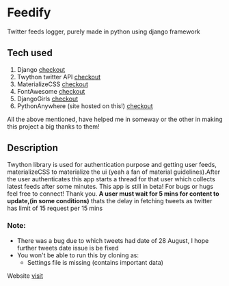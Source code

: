 # Feedify
Twitter feeds logger, purely made in python using django framework
## Tech used
1. Django [checkout](https://www.djangoproject.com)
2. Twython twitter API [checkout](https://twython.readthedocs.io/en/latest/)
3. MaterializeCSS [checkout](http://materializecss.com)
4. FontAwesome [checkout](http://fontawesome.io)
5. DjangoGirls [checkout](https://tutorial.djangogirls.org/en/)
6. PythonAnywhere (site hosted on this!) [checkout](www.pythonanywhere.com/)

All the above mentioned, have helped me in someway or the other in making this project a big thanks to them!
## Description
Twython library is used for authentication purpose and getting user feeds, materializeCSS to materialize the ui (yeah a fan of material guidelines).After the user authenticates this app starts a thread for that user which collects latest feeds after some minutes. This app is still in beta! For bugs or hugs feel free to connect! Thank you.
**A user must wait for 5 mins for content to update,(in some conditions)** thats the delay in fetching tweets as twitter has limit of 15 request per 15 mins
### Note:
* There was a bug due to which tweets had date of 28 August, I hope further tweets date issue is be fixed 
* You won't be able to run this by cloning as:
  * Settings file is missing (contains important data)

Website [visit](http://feedifyme.pythonanywhere.com)

